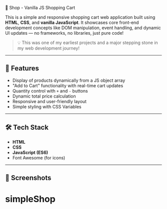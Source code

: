  🛒 Shop - Vanilla JS Shopping Cart

This is a simple and responsive shopping cart web application built using **HTML**, **CSS**, and **vanilla JavaScript**. It showcases core front-end development concepts like DOM manipulation, event handling, and dynamic UI updates — no frameworks, no libraries, just pure code!

> 💡 This was one of my earliest projects and a major stepping stone in my web development journey!

---
## 🚀 Features

- Display of products dynamically from a JS object array
- "Add to Cart" functionality with real-time cart updates
- Quantity control with `+` and `-` buttons
- Dynamic total price calculation
- Responsive and user-friendly layout
- Simple styling with CSS Variables

---
## 🛠 Tech Stack

- **HTML**
- **CSS**
- **JavaScript (ES6)**
- Font Awesome (for icons)

---
## 📸 Screenshots
# simpleShop
